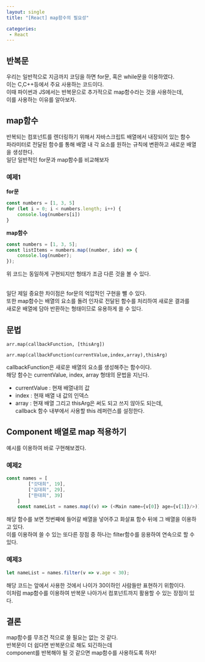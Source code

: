 ```yaml
---
layout: single
title: "[React] map함수의 필요성"

categories:
 - React
---
```

## 반복문
우리는 일반적으로 지금까지 코딩을 하면 for문, 혹은 while문을 이용하였다. <br>
이는 C,C++등에서 주요 사용하는 코드이다. <br>
이때 파이썬과 JS에서는 반복문으로 추가적으로 map함수라는 것을 사용하는데, <br>
이를 사용하는 이유를 알아보자. <br>


## map함수
반복되는 컴포넌트를 렌더링하기 위해서 자바스크립트 배열에서 내장되어 있는 함수 <br>
파라미터로 전달된 함수를 통해 배열 내 각 요소를 원하는 규칙에 변환하고 새로운 배열을 생성한다. <br>
일단 일반적인 for문과 map함수를 비교해보자 <br>

### 예제1

**for문**
```javascript
const numbers = [1, 3, 5]
for (let i = 0; i < numbers.length; i++) {
    console.log(numbers[i])
}
```

**map함수**
```javascript
const numbers = [1, 3, 5];
const listItems = numbers.map((number, idx) => {
    console.log(number);
});
```

위  코드는 동일하게 구현되지만 형태가 조금 다른 것을 볼 수 있다. <br> <br>

일단 제일 중요한 차이점은 for문의 억압적인 구현을 뺄 수 있다. <br>
또한 map함수는 배열의 요소를 돌려 인자로 전달된 함수를 처리하여 새로운 결과를 <br>
새로운 배열에 담아 반환하는 형태이므로 유용하게 쓸 수 있다. <br>


## 문법

```
arr.map(callbackFunction, [thisArg])
```

```
arr.map(callbackFunction(currentValue,index,array),thisArg)
```

callbackFunction은 새로운 배열의 요소를 생성해주는 함수이다. <br>
해당 함수는 currentValue, index, array 형태의 문법을 지닌다. <br>
- currentValue : 현재 배열내의 값
- index : 현재 배열 내 값의 인덱스
- array : 현재 배열
그리고 thisArg은 써도 되고 쓰지 않아도 되는데, <br>
callback 함수 내부에서 사용할 this 레퍼런스를 설정한다. <br>

## Component 배열로 map 적용하기
예시를 이용하여 바로 구현해보겠다. <br>

### 예제2
```javascript
const names = [
		["갓대희", 19], 
		["김대희", 29],
		["한대희", 39]
	]
	const nameList = names.map((v) => (<Main name={v[0]} age={v[1]}/>))
```
해당 함수를 보면 첫번째에 들어갈 배열을 넣어주고 화살표 함수 뒤에 그 배열을 이용하고 있다. <br>
이를 이용하여 쓸 수 있는 또다른 장점 중 하나는 filter함수를 응용하여 연속으로 할 수 있다. <br>

### 예제3
```javascript
let nameList = names.filter(v => v.age < 30);
```
해당 코드는 앞에서 사용한 것에서 나이가 30이하인 사람들만 표현하기 위함이다. <br>
이처럼 map함수를 이용하여 반복문 나아가서 컴포넌트까지 활용할 수 있는 장점이 있다. <br>


## 결론
map함수를 무조건 적으로 쓸 필요는 없는 것 같다. <br>
반복문이 더 쉽다면 반복문으로 해도 되긴하는데 <br>
component를 반복해야 될 것 같으면 map함수를 사용하도록 하자! <br>
